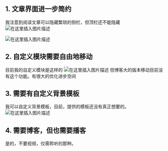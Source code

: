 

## 1. 文章界面进一步简约
我注意到阅读文章可以隐藏繁琐的侧栏，但顶栏还不能隐藏
![在这里插入图片描述](https://i-blog.csdnimg.cn/blog_migrate/cc1c80b8d1e88525a413f1ad114b6815.png)

![在这里插入图片描述](https://i-blog.csdnimg.cn/blog_migrate/87d98b9fe2d2eea9a76780602ae429b9.png)

##  2. 自定义模块需要自由地移动
目前我的自定义模块是这样的
![在这里插入图片描述](https://i-blog.csdnimg.cn/blog_migrate/6f03c270c81109858f2f996ce5d8b76a.png)
但博客大的版本移动目前没有这个功能。有很大的优化进步空间

## 3. 需要有自定义背景模板
我可以自定义背景模板，目前，提供的模板还没有真正想要的。
![在这里插入图片描述](https://i-blog.csdnimg.cn/blog_migrate/89b86cccac275444028ce3428c8a71b3.png)

##  4. 需要博客，但也需要播客
是的，不要视频，仅需聆听的那种。



